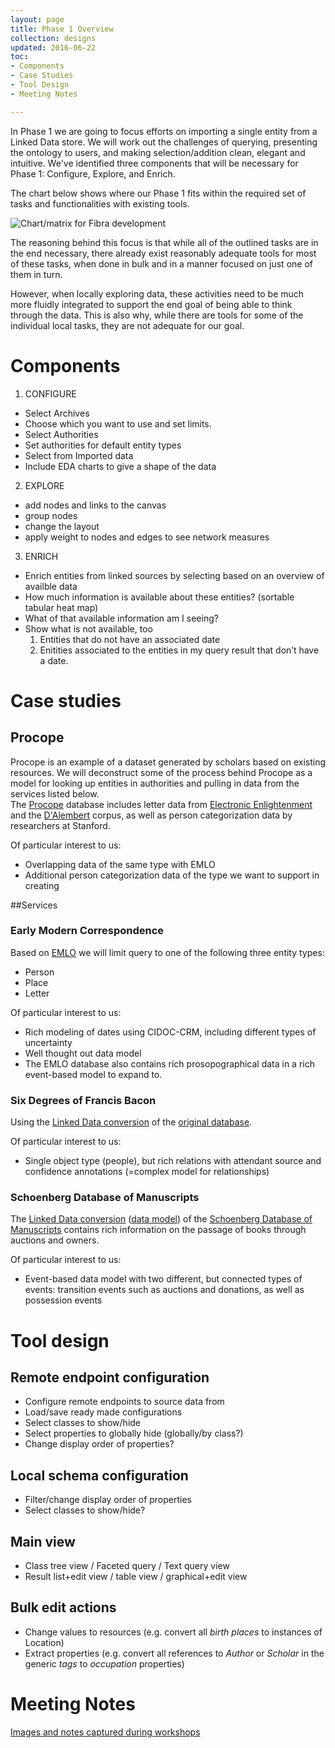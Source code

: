 ```yaml
---
layout: page
title: Phase 1 Overview
collection: designs
updated: 2016-06-22
toc:
- Components
- Case Studies
- Tool Design
- Meeting Notes

---
```




In Phase 1 we are going to focus efforts on importing a single entity from a Linked Data store. We will work out the challenges of querying, presenting the ontology to users, and making selection/addition clean, elegant and intuitive. We've identified three components that will be necessary for Phase 1: Configure, Explore, and Enrich.

The chart below shows where our Phase 1 fits within the required set of tasks and functionalities with existing tools.

![Chart/matrix for Fibra development]({{site.urlimg}}{{page.collection}}/Fibra_planning.001.png)

The reasoning behind this focus is that while all of the outlined tasks are in the end necessary, there already exist reasonably adequate tools for most of these tasks, when done in bulk and in a manner focused on just one of them in turn.

However, when locally exploring data, these activities need to be much more fluidly integrated to support the end goal of being able to think through the data. This is also why, while there are tools for some of the individual local tasks, they are not adequate for our goal.

# Components

1. CONFIGURE

  * Select Archives
  * Choose which you want to use and set limits.
  * Select Authorities
  * Set authorities for default entity types
  * Select from Imported data
  * Include EDA charts to give a shape of the data

2. EXPLORE

  * add nodes and links to the canvas
  * group nodes
  * change the layout
  * apply weight to nodes and edges to see network measures

3. ENRICH

  * Enrich entities from linked sources by selecting based on an overview of availble data
  * How much information is available about these entities? (sortable tabular heat map)
  * What of that available information am I seeing?
  * Show what is not available, too 
       1. Entities that do not have an associated date
       2. Enitities associated to the entities in my query result that don’t have a date.

# Case studies #

## Procope
Procope is an example of a dataset generated by scholars based on existing resources. We will deconstruct some of the process behind Procope as a model for looking up entities in authorities and pulling in data from the services listed below.   
The [Procope](http://demo.seco.tkk.fi/saha/project/index.shtml?model=procope) database includes letter data from [Electronic Enlightenment](http://www.e-enlightenment.com/) and the [D'Alembert](http://dalembert.academie-sciences.fr/) corpus, as well as person categorization data by researchers at Stanford.

Of particular interest to us:
 * Overlapping data of the same type with EMLO
 * Additional person categorization data of the type we want to support in creating

##Services
### Early Modern Correspondence

Based on [EMLO](http://demo.seco.tkk.fi/saha/project/index.shtml?model=emlo) we will limit query to one of the following three entity types:
 * Person
 * Place
 * Letter

Of particular interest to us:
 * Rich modeling of dates using CIDOC-CRM, including different types of uncertainty
 * Well thought out data model
 * The EMLO database also contains rich prosopographical data in a rich event-based model to expand to.



### Six Degrees of Francis Bacon

Using the [Linked Data conversion](http://demo.seco.tkk.fi/saha/project/index.shtml?model=sdfb) of the [original database](http://www.sixdegreesoffrancisbacon.com/).

Of particular interest to us:
 * Single object type (people), but rich relations with attendant source and confidence annotations (=complex model for relationships)

### Schoenberg Database of Manuscripts

The [Linked Data conversion](http://demo.seco.tkk.fi/saha/project/index.shtml?model=shoenberg) ([data model](https://docs.google.com/drawings/d/1lZHqRw_rFlbnWytL6olSXE-mKS2HJqic5debjH7__bw/edit)) of the [Schoenberg Database of Manuscripts](http://dla.library.upenn.edu/dla/schoenberg/index.html) contains rich information on the passage of books through auctions and owners.

Of particular interest to us:
 * Event-based data model with two different, but connected types of events: transition events such as auctions and donations, as well as possession events

# Tool design

## Remote endpoint configuration

 * Configure remote endpoints to source data from
 * Load/save ready made configurations
 * Select classes to show/hide
 * Select properties to globally hide (globally/by class?)
 * Change display order of properties?

## Local schema configuration
 * Filter/change display order of properties
 * Select classes to show/hide?

## Main view
 * Class tree view / Faceted query / Text query view
 * Result list+edit view / table view / graphical+edit view

## Bulk edit actions
 * Change values to resources (e.g. convert all *birth places* to instances of Location)
 * Extract properties (e.g. convert all references to *Author* or *Scholar* in the generic *tags* to *occupation* properties)

# Meeting Notes

[Images and notes captured during workshops]({{site.baseurl}}/designs/phase1_notes/)
